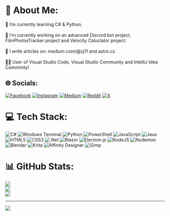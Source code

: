 # 💫 About Me:
🌱 I’m currently learning C# & Python.<br><br>🤖 I'm currently working on an advanced Discord bot project, FilmPhotosTracker project and Velocity Caluclator project.<br><br>📝 I write articles on: medium.com/@zj11 and astro.cz.<br><br>👨‍💻 User of Visual Studio Code, Visual Studio Community and IntelliJ Idea Comminity!


## 🌐 Socials:
[![Facebook](https://img.shields.io/badge/Facebook-%231877F2.svg?logo=Facebook&logoColor=white)](https://facebook.com/astrozdenek) [![Instagram](https://img.shields.io/badge/Instagram-%23E4405F.svg?logo=Instagram&logoColor=white)](https://instagram.com/astro.zdenek) [![Medium](https://img.shields.io/badge/Medium-12100E?logo=medium&logoColor=white)](https://medium.com/@ZJ11) [![Reddit](https://img.shields.io/badge/Reddit-%23FF4500.svg?logo=Reddit&logoColor=white)](https://reddit.com/user/ZJ-spaceflight111) [![X](https://img.shields.io/badge/X-black.svg?logo=X&logoColor=white)](https://x.com/Astro_Zdenek) 

# 💻 Tech Stack:
![C#](https://img.shields.io/badge/c%23-%23239120.svg?style=for-the-badge&logo=csharp&logoColor=white) ![Windows Terminal](https://img.shields.io/badge/Windows%20Terminal-%234D4D4D.svg?style=for-the-badge&logo=windows-terminal&logoColor=white) ![Python](https://img.shields.io/badge/python-3670A0?style=for-the-badge&logo=python&logoColor=ffdd54) ![PowerShell](https://img.shields.io/badge/PowerShell-%235391FE.svg?style=for-the-badge&logo=powershell&logoColor=white) ![JavaScript](https://img.shields.io/badge/javascript-%23323330.svg?style=for-the-badge&logo=javascript&logoColor=%23F7DF1E) ![Java](https://img.shields.io/badge/java-%23ED8B00.svg?style=for-the-badge&logo=openjdk&logoColor=white) ![HTML5](https://img.shields.io/badge/html5-%23E34F26.svg?style=for-the-badge&logo=html5&logoColor=white) ![CSS3](https://img.shields.io/badge/css3-%231572B6.svg?style=for-the-badge&logo=css3&logoColor=white) ![.Net](https://img.shields.io/badge/.NET-5C2D91?style=for-the-badge&logo=.net&logoColor=white) ![Blazor](https://img.shields.io/badge/blazor-%235C2D91.svg?style=for-the-badge&logo=blazor&logoColor=white) ![Electron.js](https://img.shields.io/badge/Electron-191970?style=for-the-badge&logo=Electron&logoColor=white) ![NodeJS](https://img.shields.io/badge/node.js-6DA55F?style=for-the-badge&logo=node.js&logoColor=white) ![Nodemon](https://img.shields.io/badge/NODEMON-%23323330.svg?style=for-the-badge&logo=nodemon&logoColor=%BBDEAD) ![Blender](https://img.shields.io/badge/blender-%23F5792A.svg?style=for-the-badge&logo=blender&logoColor=white) ![Krita](https://img.shields.io/badge/Krita-203759?style=for-the-badge&logo=krita&logoColor=EEF37B) ![Affinity Designer](https://img.shields.io/badge/affinity%20desginer-%231B72BE.svg?style=for-the-badge&logo=affinity-designer&logoColor=white) ![Gimp](https://img.shields.io/badge/Gimp-657D8B?style=for-the-badge&logo=gimp&logoColor=FFFFFF)
# 📊 GitHub Stats:
![](https://github-readme-stats.vercel.app/api?username=zdenda-dev&theme=dark&hide_border=false&include_all_commits=true&count_private=true)<br/>
![](https://github-readme-streak-stats.herokuapp.com/?user=zdenda-dev&theme=dark&hide_border=false)<br/>
![](https://github-readme-stats.vercel.app/api/top-langs/?username=zdenda-dev&theme=dark&hide_border=false&include_all_commits=true&count_private=true&layout=compact)

---
[![](https://visitcount.itsvg.in/api?id=zdenda-dev&icon=1&color=1)](https://visitcount.itsvg.in)

<!-- Proudly created with GPRM ( https://gprm.itsvg.in ) -->
